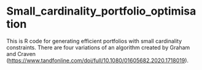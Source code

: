 # Small_cardinality_portfolio_optimisation
This is R code for generating efficient portfolios with small cardinality constraints. There are four variations of an algorithm created by Graham and Craven (https://www.tandfonline.com/doi/full/10.1080/01605682.2020.1718019).
